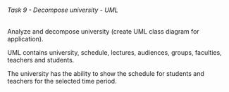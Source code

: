 ###### Task 9 - Decompose university - UML
Analyze and decompose university (create UML class diagram for application).

UML contains university, schedule, lectures, audiences, groups, faculties, teachers and students.

The university has the ability to show the schedule for students and teachers for the selected time period.
